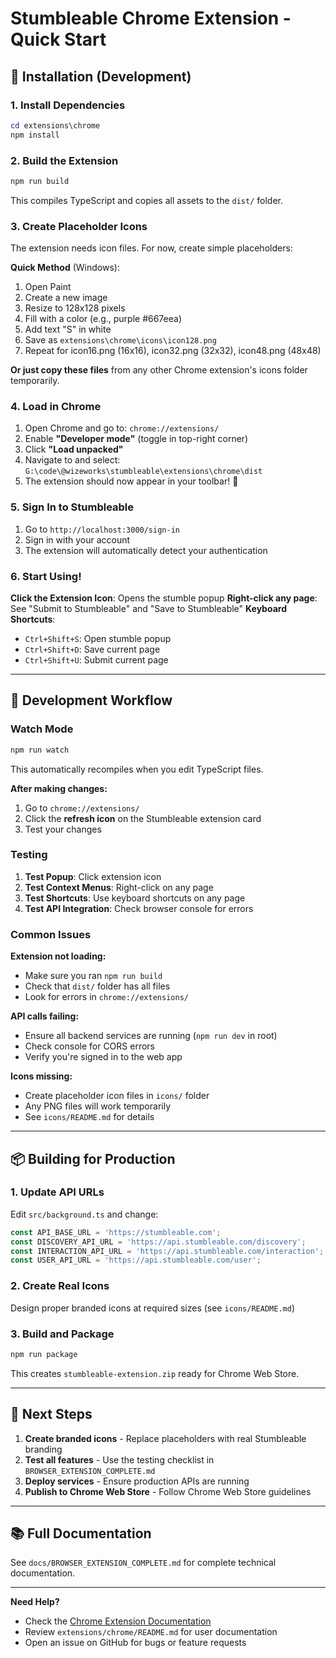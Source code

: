 # Stumbleable Chrome Extension - Quick Start

## 🚀 Installation (Development)

### 1. Install Dependencies

```powershell
cd extensions\chrome
npm install
```

### 2. Build the Extension

```powershell
npm run build
```

This compiles TypeScript and copies all assets to the `dist/` folder.

### 3. Create Placeholder Icons

The extension needs icon files. For now, create simple placeholders:

**Quick Method** (Windows):
1. Open Paint
2. Create a new image
3. Resize to 128x128 pixels
4. Fill with a color (e.g., purple #667eea)
5. Add text "S" in white
6. Save as `extensions\chrome\icons\icon128.png`
7. Repeat for icon16.png (16x16), icon32.png (32x32), icon48.png (48x48)

**Or just copy these files** from any other Chrome extension's icons folder temporarily.

### 4. Load in Chrome

1. Open Chrome and go to: `chrome://extensions/`
2. Enable **"Developer mode"** (toggle in top-right corner)
3. Click **"Load unpacked"**
4. Navigate to and select: `G:\code\@wizeworks\stumbleable\extensions\chrome\dist`
5. The extension should now appear in your toolbar! 🎉

### 5. Sign In to Stumbleable

1. Go to `http://localhost:3000/sign-in`
2. Sign in with your account
3. The extension will automatically detect your authentication

### 6. Start Using!

**Click the Extension Icon**: Opens the stumble popup
**Right-click any page**: See "Submit to Stumbleable" and "Save to Stumbleable"
**Keyboard Shortcuts**:
- `Ctrl+Shift+S`: Open stumble popup
- `Ctrl+Shift+D`: Save current page
- `Ctrl+Shift+U`: Submit current page

---

## 🔧 Development Workflow

### Watch Mode

```powershell
npm run watch
```

This automatically recompiles when you edit TypeScript files.

**After making changes:**
1. Go to `chrome://extensions/`
2. Click the **refresh icon** on the Stumbleable extension card
3. Test your changes

### Testing

1. **Test Popup**: Click extension icon
2. **Test Context Menus**: Right-click on any page
3. **Test Shortcuts**: Use keyboard shortcuts on any page
4. **Test API Integration**: Check browser console for errors

### Common Issues

**Extension not loading:**
- Make sure you ran `npm run build`
- Check that `dist/` folder has all files
- Look for errors in `chrome://extensions/`

**API calls failing:**
- Ensure all backend services are running (`npm run dev` in root)
- Check console for CORS errors
- Verify you're signed in to the web app

**Icons missing:**
- Create placeholder icon files in `icons/` folder
- Any PNG files will work temporarily
- See `icons/README.md` for details

---

## 📦 Building for Production

### 1. Update API URLs

Edit `src/background.ts` and change:

```typescript
const API_BASE_URL = 'https://stumbleable.com';
const DISCOVERY_API_URL = 'https://api.stumbleable.com/discovery';
const INTERACTION_API_URL = 'https://api.stumbleable.com/interaction';
const USER_API_URL = 'https://api.stumbleable.com/user';
```

### 2. Create Real Icons

Design proper branded icons at required sizes (see `icons/README.md`)

### 3. Build and Package

```powershell
npm run package
```

This creates `stumbleable-extension.zip` ready for Chrome Web Store.

---

## 🎯 Next Steps

1. **Create branded icons** - Replace placeholders with real Stumbleable branding
2. **Test all features** - Use the testing checklist in `BROWSER_EXTENSION_COMPLETE.md`
3. **Deploy services** - Ensure production APIs are running
4. **Publish to Chrome Web Store** - Follow Chrome Web Store guidelines

---

## 📚 Full Documentation

See `docs/BROWSER_EXTENSION_COMPLETE.md` for complete technical documentation.

---

**Need Help?**
- Check the [Chrome Extension Documentation](https://developer.chrome.com/docs/extensions/)
- Review `extensions/chrome/README.md` for user documentation
- Open an issue on GitHub for bugs or feature requests
